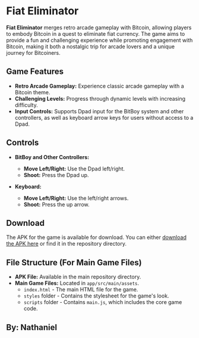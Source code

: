 # Fiat Eliminator

**Fiat Eliminator** merges retro arcade gameplay with Bitcoin, allowing players to embody Bitcoin in a quest to eliminate fiat currency. The game aims to provide a fun and challenging experience while promoting engagement with Bitcoin, making it both a nostalgic trip for arcade lovers and a unique journey for Bitcoiners.

## Game Features

- **Retro Arcade Gameplay:** Experience classic arcade gameplay with a Bitcoin theme.
- **Challenging Levels:** Progress through dynamic levels with increasing difficulty.
- **Input Controls:** Supports Dpad input for the BitBoy system and other controllers, as well as keyboard arrow keys for users without access to a Dpad.

## Controls

- **BitBoy and Other Controllers:**
  - **Move Left/Right:** Use the Dpad left/right.
  - **Shoot:** Press the Dpad up.

- **Keyboard:**
  - **Move Left/Right:** Use the left/right arrows.
  - **Shoot:** Press the up arrow.

## Download

The APK for the game is available for download. You can either [download the APK here](https://github.com/graph90/fiatEliminator_BitBoyEdition/blob/master/fiatEliminator.apk) or find it in the repository directory.

## File Structure (For Main Game Files)

- **APK File:** Available in the main repository directory.
- **Main Game Files:** Located in `app/src/main/assets`.
  - `index.html` - The main HTML file for the game.
  - `styles` folder - Contains the stylesheet for the game's look.
  - `scripts` folder - Contains `main.js`, which includes the core game code.

## By: Nathaniel
